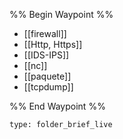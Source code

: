 
%% Begin Waypoint %%
- [[firewall]]
- [[Http, Https]]
- [[IDS-IPS]]
- [[nc]]
- [[paquete]]
- [[tcpdump]]

%% End Waypoint %%

 
```ccard
type: folder_brief_live
```
 
